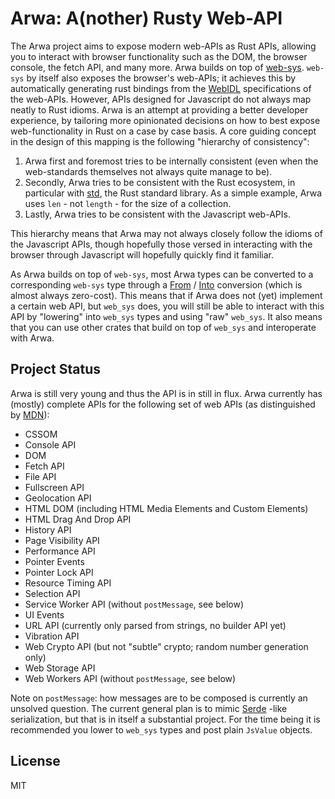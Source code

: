 # Arwa: A(nother) Rusty Web-API

The Arwa project aims to expose modern web-APIs as Rust APIs, allowing you to interact with browser functionality such 
as the DOM, the browser console, the fetch API, and many more. Arwa builds on top of 
[web-sys](https://crates.io/crates/web-sys). `web-sys` by itself also exposes the browser's web-APIs; it achieves this
by automatically generating rust bindings from the [WebIDL](https://webidl.spec.whatwg.org/) specifications of the 
web-APIs. However, APIs designed for Javascript do not always map neatly to Rust idioms. Arwa is an attempt at providing 
a better developer experience, by tailoring more opinionated decisions on how to best expose web-functionality in Rust 
on a case by case basis. A core guiding concept in the design of this mapping is the following "hierarchy of 
consistency":

1. Arwa first and foremost tries to be internally consistent (even when the web-standards themselves not always quite
   manage to be).
2. Secondly, Arwa tries to be consistent with the Rust ecosystem, in particular with [std](https://doc.rust-lang.org/std/),
   the Rust standard library. As a simple example, Arwa uses `len` - not `length` - for the size of a collection.
3. Lastly, Arwa tries to be consistent with the Javascript web-APIs.

This hierarchy means that Arwa may not always closely follow the idioms of the Javascript APIs, though hopefully those 
versed in interacting with the browser through Javascript will hopefully quickly find it familiar.

As Arwa builds on top of `web-sys`, most Arwa types can be converted to a corresponding `web-sys` type through a 
[From](https://doc.rust-lang.org/std/convert/trait.From.html) / [Into](https://doc.rust-lang.org/std/convert/trait.Into.html) 
conversion (which is almost always zero-cost). This means that if Arwa does not (yet) implement a certain web API, but 
`web_sys` does, you will still be able to interact with this API by "lowering" into `web_sys` types and using "raw"
`web_sys`. It also means that you can use other crates that build on top of `web_sys` and interoperate with Arwa.

## Project Status

Arwa is still very young and thus the API is in still in flux. Arwa currently has (mostly) complete APIs for the 
following set of web APIs (as distinguished by [MDN](https://developer.mozilla.org/en-US/docs/Web/API)):

- CSSOM
- Console API
- DOM
- Fetch API
- File API
- Fullscreen API
- Geolocation API
- HTML DOM (including HTML Media Elements and Custom Elements)
- HTML Drag And Drop API
- History API
- Page Visibility API
- Performance API
- Pointer Events
- Pointer Lock API
- Resource Timing API
- Selection API
- Service Worker API (without `postMessage`, see below)
- UI Events
- URL API (currently only parsed from strings, no builder API yet)
- Vibration API
- Web Crypto API (but not "subtle" crypto; random number generation only)
- Web Storage API
- Web Workers API (without `postMessage`, see below)

Note on `postMessage`: how messages are to be composed is currently an unsolved question. The current general plan is to
mimic [Serde](https://serde.rs/) -like serialization, but that is in itself a substantial project. For the time being
it is recommended you lower to `web_sys` types and post plain `JsValue` objects.

## License

MIT
